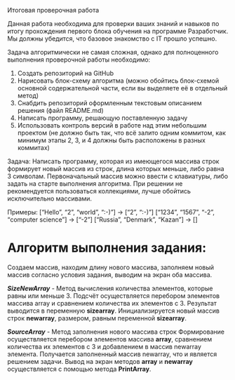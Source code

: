 Итоговая проверочная работа

Данная работа необходима для проверки ваших знаний и навыков по итогу прохождения первого блока обучения на программе Разработчик. Мы должны убедится, что базовое знакомство с IT прошло успешно.

Задача алгоритмически не самая сложная, однако для полноценного выполнения проверочной работы необходимо:

1. Создать репозиторий на GitHub
2. Нарисовать блок-схему алгоритма (можно обойтись блок-схемой основной содержательной части, если вы выделяете её в отдельный метод)
3. Снабдить репозиторий оформленным текстовым описанием решения (файл README.md)
4. Написать программу, решающую поставленную задачу
5. Использовать контроль версий в работе над этим небольшим проектом (не должно быть так, что всё залито одним коммитом, как минимум этапы 2, 3, и 4 должны быть расположены в разных коммитах)

Задача: Написать программу, которая из имеющегося массива строк формирует новый массив из строк, длина которых меньше, либо равна 3 символам. Первоначальный массив можно ввести с клавиатуры, либо задать на старте выполнения алгоритма. При решении не рекомендуется пользоваться коллекциями, лучше обойтись исключительно массивами.

Примеры:
[“Hello”, “2”, “world”, “:-)”] → [“2”, “:-)”]
[“1234”, “1567”, “-2”, “computer science”] → [“-2”]
[“Russia”, “Denmark”, “Kazan”] → []


# Алгоритм выполнения задания:

Создаем массив, находим длину нового массива, заполняем новый массив согласно условия задания, выводим на экран оба массива.

***SizeNewArray*** - Метод вычисления количества элементов, которые равны или меньше 3.
Подсчёт осуществляется перебором элементов массива array и сравнением количества их элементов с 3.
Результат выводится в переменную **sizearray**.
Инициализируется новый массив строк **newarray**, размером, равным переменной **sizearray**.

***SourceArray*** - Метод заполнения нового массива строк
Формирование осуществляется перебором элементов массива **array**, сравнением количества их элементов с 3
и добавлением в массив newarray элемента.
Получается заполненный массив  newarray, что и является решением задачи.
Вывод на экран методов **array** и **newarray** осуществляется с помощью метода **PrintArray**.
